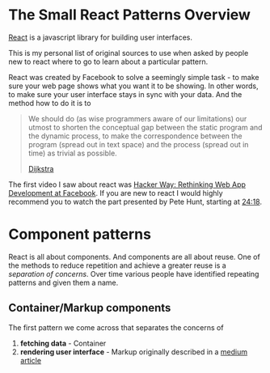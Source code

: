 # The Small React Patterns Overview

[React](https://reactjs.org/) is a javascript library for building user interfaces. 

This is my personal list of original sources to use when asked by people new to react where to go to learn about a particular pattern.

React was created by Facebook to solve a seemingly simple task - to make sure your web page shows what you want it to be showing. In other words, to make sure your user interface stays in sync with your data. And the method how to do it is to

> We should do (as wise programmers aware of our limitations) our utmost to shorten the conceptual gap 
> between the static program and the dynamic process, to make the correspondence between 
> the program (spread out in text space) and the process (spread out in time) as trivial as possible.
> 
> [Dijkstra](https://en.wikiquote.org/wiki/Edsger_W._Dijkstra)



The first video I saw about react was [Hacker Way: Rethinking Web App Development at Facebook](https://youtu.be/nYkdrAPrdcw). If you are new to react I would highly recommend you to watch the part presented by Pete Hunt, starting at [24:18](https://youtu.be/nYkdrAPrdcw?t=1458).

# Component patterns

React is all about components. And components are all about reuse. One of the methods to reduce repetition and achieve a greater reuse is a _separation of concerns_. Over time various people have identified repeating patterns and given them a name.

## Container/Markup components

The first pattern we come across that separates the concerns of
1. **fetching data** - Container
2. **rendering user interface** - Markup
originally described in a [medium article](https://link.medium.com/fwP1izSYGT)


